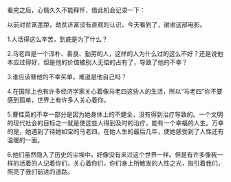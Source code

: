 看完之后，心情久久不能释怀，借此机会记录一下：

以前对贫富差距，劫贫济富没有直观的认识，今天看到了，谢谢这部电影。

1.人活得这么辛苦，到底是为了什么？

2.马老四是一个淳朴、善良、勤劳的人，这样的人为什么过的这么不好？还是说他本应过得好，但是他的价值被别人无偿的占有了，导致了他的不幸？

3.谁应该替他的不幸买单，难道是他自己吗？

4.在国际上也有许多经济学家关心着像马老四这些人的生活，所以“马老四”你不要感到孤单，世界上有许多人关心着你。

5.曹桂英的不幸一部分是因为她身体上的不健全，没有得到治疗导致的。一个文明的现代社会的目标之一就是使这些人得到及时的治疗，能有一个幸福的人生。万幸的是，她遇到了待她如宝的马老四，在她人生的最后几年，使她感受到了人性还有温暖的一面。

6.他们虽然隐入了历史的尘埃中，好像没有来过这个世界一样。但是有许多像我一样的活着的人记着你们，关心着你们，你们身上所散发的人性之光，指引着我们，照亮了我们前进的道路。